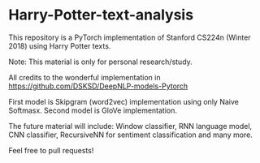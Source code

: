 # Harry-Potter-text-analysis
This repository is a PyTorch implementation of Stanford CS224n (Winter 2018) using Harry Potter texts. 

Note: This material is only for personal research/study.

All credits to the wonderful implementation in https://github.com/DSKSD/DeepNLP-models-Pytorch

First model is Skipgram (word2vec) implementation using only Naive Softmasx.
Second model is GloVe implementation.

The future material will include: Window classifier, RNN language model, CNN classifier, RecursiveNN for sentiment classification and many more. 

Feel free to pull requests!
